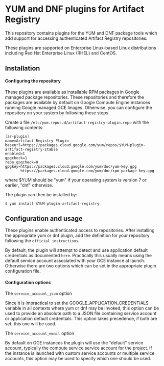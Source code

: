 # YUM and DNF plugins for Artifact Registry

This repository contains plugins for the YUM and DNF
package tools which add support for accessing
authenticated Artifact Registry repositories.

These plugins are supported on Enterprise Linux-based
Linux distributions including Red Hat Enterprise
Linux (RHEL) and CentOS.

## Installation

#### Configuring the repository

These plugins are available as installable RPM
packages in Google managed package repositories.
These repositories and therefore the packages are
available by default on Google Compute Engine
instances running Google managed GCE Images.
Otherwise, you can configure the repository on your
system by following these steps.

Create a file
`/etc/yum.repos.d/artifact-registry-plugin.repo`
with the following contents:

    [ar-plugin]
    name=Artifact Registry Plugin
    baseurl=https://packages.cloud.google.com/yum/repos/$YUM-plugin-artifact-registry-stable 
    enabled=1
    gpgcheck=1
    repo_gpgcheck=0
    gpgkey=https://packages.cloud.google.com/yum/doc/yum-key.gpg
           https://packages.cloud.google.com/yum/doc/rpm-package-key.gpg

where $YUM should be "yum" if your operating
system is version 7 or earlier, "dnf" otherwise.

The plugin can then be installed by:

    $ yum install $YUM-plugin-artifact-registry


## Configuration and usage

These plugins enable authenticated access to
repositories. After installing the appropriate yum
or dnf plugin, add the definition for your
repository following the `official instructions`.

By default, the plugin will attempt to detect and
use application default credentials as documented
`here`. Practically this usually means using the
default service account associated with your GCE
instance at launch. Otherwise there are two options
which can be set in the appropriate plugin
configuration file.

#### Configuration options

The `service_account_json` option

Since it is impractical to set the
GOOGLE_APPLICATION_CREDENTIALS variable in all
contexts where yum or dnf may be invoked, this
option can be used to provide an absolute path to a
JSON file containing service account or application
default credentials. This option takes precedence, if
both are set, this one will be used.

The `service_account_email` option

By default on GCE instances the plugin will use the
"default" service account, typically the compute
service service account for the project. If the
instance is launched with custom service accounts or
multiple service accounts, this option may be used to
specify which one should be used.
